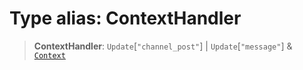 # Type alias: ContextHandler

> **ContextHandler**: `Update`\[`"channel_post"`\] \| `Update`\[`"message"`\] & [`Context`](./src/type-aliases/Context.md)
